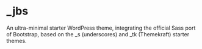 # _jbs

An ultra-minimal starter WordPress theme, integrating the official Sass port of Bootstrap, based on the _s (underscores) and _tk (Themekraft) starter themes.
